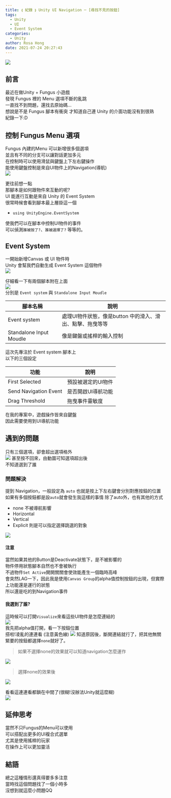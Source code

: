 ```yaml
---
title: ⟬ 紀錄 ⟭ Unity UI Navigation ─ [尋找不見的按鈕]
tags:
  - Unity
  - UI
  - Event System
categories:
  - Unity
author: Rosa Hong
date: 2021-07-24 20:27:43
---
```


![](https://i.imgur.com/Vz6RmrN.png)  
<!-- more -->
## 前言 ##  
最近在做Unity + Fungus 小遊戲  
發現 Fungus 裡的 Menu 選項不斷的亂跳  
一直找不到問題，還找去原始碼...  
想說是不是 Fungus 腳本有衝突
才知道自己連 Unity 的介面功能沒有到很熟   
紀錄一下:D    

## 控制 Fungus Menu 選項 ##  
Fungus 內建的Menu 可以新增很多個選項  
並且有不同的分支可以讓對話更加多元    
在控制時可以使用滑鼠與鍵盤上下左右鍵操作  
能使用鍵盤控制是來自UI物件上的Navigation(導航)  
![](https://chi01pap001files.storage.live.com/y4mYWPYxomKMTvK8NkXSc7wGnefboAs8DPi3XzwVpZlIO3b-Rndt8PKkmqQuDSmVqQnyv6XgAlkRyy2Tiasz_D_rZlIFtDQtyjAwOr31k2Ye_2_2tN8zBbZcSpagvbipBpnPJqTEe_lUHlsti2r_hIdylS477eT9LurYr1TNFzZi2KUjf0JaPHb7Kx0Tfap5j1z?width=660&height=477&cropmode=none)

更往前想一點  
那腳本是如何跟物件來互動的呢?    
UI 能進行互動是來自 Unity 的 Event System  
很常時候會看到腳本最上層掛這一個  
- `using UnityEngine.EventSystem`   

使我們可以在腳本中控制UI物件的事件  
可以偵測`誰被按了?`、`誰被選擇了?` 等等的。

## Event System ##  
一開始新增Canvas 或 UI 物件時  
Unity 會幫我們自動生成 Event System 這個物件  
![](https://chi01pap001files.storage.live.com/y4mKFqurQ2X7h0jJ3Frd1kPO8ipgXgBIIrqYrRtGiNY4C1piCm1NuKKjM9AO3Nqagj6DyNOs6GXStvOutfie-uffMZUMLR4sDoJwm6q3zlfz6vEnl3N1xhZKZe8dvH-Fib6_OG9Qi1OBKnIYbGVpmIIZV5P8YyjuQRw0gVeTucDuK2rV5AV6EOYeUHRjTagVWbr?width=256&height=166&cropmode=none)  

仔細看一下有兩個腳本附在上面  
![](https://chi01pap001files.storage.live.com/y4mST6rqopQUEi6t6yz5eNJ6zUrND4Ljt8vOQMFh1c984h-H30bdnD4CLygkpxsGyfEOF1XORmpkFiplC5dVAk41QD3LsU7qGOsXDTdEDu65Ao_zDfCBb2QBIZoWzLProM1iVsYgR6ber8xbKpLo4wXY9oZg6JRTbUGa9J5cW3tJajUOJi7Bef-3ZGLu7IVozQa?width=468&height=660&cropmode=none)  
分別是 `Event system` 與 `Standalone Input Moudle`  

| 腳本名稱 | 說明 |  
| --- | --- |  
| Event system | 處理UI物件狀態，像是button 中的滑入、滑出、點擊、拖曳等等 |  
| Standalone Input Moudle | 像是鍵盤或搖桿的輸入控制 |  

這次先專注於 Event system 腳本上  
以下的三個設定 

| 功能 | 說明 |  
| --- | --- |  
| First Selected| 預設被選定的UI物件|    
| Send Navigation Event | 是否開啟UI導航功能 |  
| Drag Threshold | 拖曳事件靈敏度 |  

在我的專案中，遊戲操作皆來自鍵盤  
因此需要使用到UI導航功能  

## 遇到的問題 ## 
只有三個選項，卻會超出選項格外  
![](https://i.imgur.com/v0hC0wV.gif)
甚至按不回來，由動圖可知選項超出後  
不知道選到了誰    

### 問題解決 ### 
提到 Navigation，一般設定為 `auto`
也就是按上下左右鍵會分別對應按鈕的位置
如果有多個按鈕都是設`auto`就會發生我這樣的事情
除了auto外，也有其他的方式
- none 不被導航影響
- Horizontal
- Vertical
- Explicit 則是可以指定選擇跳選的對象  

![](https://i.imgur.com/Lubtgid.png)

#### **注意** ####
當然如果其他的Button是Deactivate狀態下，是不被影響的  
物件停用狀態腳本自然也不會被執行  
不過物件`Set Active`開開關關會使效能產生一個臨時高峰  
會突然LAG一下，因此我是使用`Canvas Group`的alpha值控制按鈕的出現，但實際上功能還是運行的狀態  
所以還是吃的到Navigation事件  

#### **我選到了誰?** ####
這時候可以打開`Visualize`來看這些UI物件是怎麼連結的  
![](https://chi01pap001files.storage.live.com/y4mOdcNws2PW6q_sxLe5GYT3fa1Ty342iMadi9U1sHLMtA2Z1VHwPBP_iIFDhBznNzBEHBVHgsVFQSC2ut_euANWxu-otOVWFt1wlbQN1KoBFtmd2ORx930-8vW8JeH_81zE-5WLmpi2Jg8LVIFxOoDeL33Yp0UXJNk5tEW5UgX6dLcIlBbK8tMQCPUI9MYwe2U?width=660&height=421&cropmode=none)  
我先把alpha值打開，看一下按鈕位置  
搭啦!凌亂的連連看 (注意黃色線) 
![](https://chi01pap001files.storage.live.com/y4mxQaNp1uNlJFSzfiusdX7iG1ZaWaLCiKJ2l6WiLBBRVB_NEzB9pVX1nOvW-XeEqGIgScY1Dn54xIeBJTO84UeBaIfXDErzZ-QzjS22pFpLWwEfQQaHj-bhxCGpsDBH4obPA87l31JCD7-V4QR3A0GnuchQQBIvy3XwN5QOXSQxjYy8eTeTA8O5OwBHQVLBHAu?width=660&height=372&cropmode=none) 
知道原因後，斷開連結就行了，把其他無關緊要的按鈕都選擇`none`就好了。  
> 如果不選擇none的效果就可以知道navigation怎麼運作  
  
![](https://i.imgur.com/8IRNaIr.gif)  
>選擇none的效果後  

![](https://i.imgur.com/D5mGljJ.gif)  

看看這連連看都鎖在中間了(很糊!沒辦法Unity就這麼糊)  
![](https://i.imgur.com/CQwmNFb.png)
## 延伸思考 ##
當然不只Fungus的Menu可以使用  
可以搭配出更多的UI複合式選單  
尤其是使用搖桿的玩家  
在操作上可以更加靈活  

## 結語 ##  
總之這種情形還真得要多多注意  
當時找這個問題找了一個小時多  
沒想到就這麼小問題QQ


